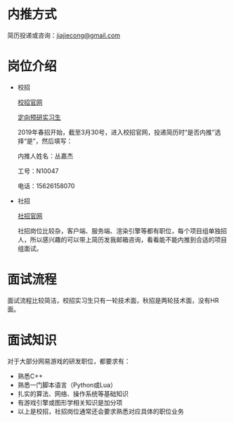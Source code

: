 # 内推方式

简历投递或咨询：jiajiecong@gmail.com

# 岗位介绍

- 校招

  [校招官网](http://game.campus.163.com/index.html)

  [定向预研实习生](http://game.campus.163.com/jianjie/txx/2018/12/21/25001_791737.html)

  2019年春招开始，截至3月30号，进入校招官网，投递简历时“是否内推”选择“是”，然后填写：
  
  内推人姓名：丛嘉杰
  
  工号：N10047
  
  电话：15626158070

  

- 社招

  [社招官网](http://hr.game.163.com/recruit.html)

  社招岗位比较杂，客户端、服务端、渲染引擎等都有职位，每个项目组单独招人，所以感兴趣的可以带上简历发我邮箱咨询，看看能不能内推到合适的项目组面试。

# 面试流程

面试流程比较简洁，校招实习生只有一轮技术面，秋招是两轮技术面，没有HR面。

# 面试知识

对于大部分网易游戏的研发职位，都要求有：

- 熟悉C++
- 熟悉一门脚本语言（Python或Lua）
- 扎实的算法、网络、操作系统等基础知识
- 有游戏引擎或图形学相关知识是加分项
- 以上是校招，社招岗位通常还会要求熟悉对应具体的职位业务
